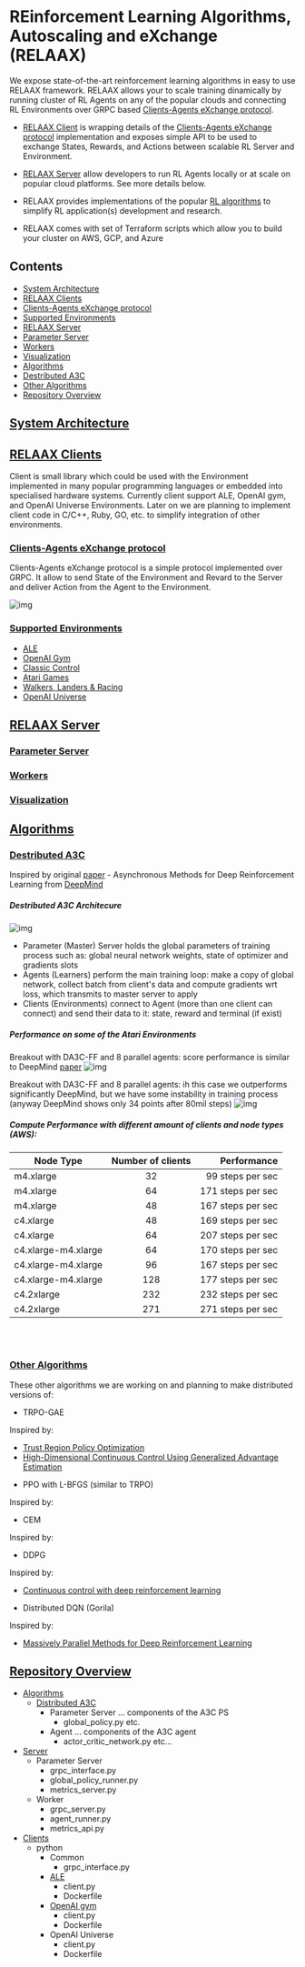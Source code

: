 # REinforcement Learning Algorithms, Autoscaling and eXchange (RELAAX)

We expose state-of-the-art reinforcement learning algorithms in easy to use RELAAX framework. RELAAX allows your to scale training dinamically by running cluster of RL Agents on any of the popular clouds and connecting RL Environments over GRPC based [Clients-Agents eXchange protocol](#clients-agents-exchange-protocol).

* [RELAAX Client](#relaax-clients) is wrapping details of the [Clients-Agents eXchange protocol](#clients-agents-exchange-protocol) implementation and exposes simple API to be used to exchange States, Rewards, and Actions between scalable RL Server and Environment. 

* [RELAAX Server](#relaax-server) allow developers to run RL Agents locally or at scale on popular cloud platforms. See more details below.

* RELAAX provides implementations of the popular [RL algorithms](#algorithms) to simplify RL application(s) development and research. 

* RELAAX comes with set of Terraform scripts which allow you to build your cluster on AWS, GCP, and Azure

## Contents
- [System Architecture](#system-architecture)
- [RELAAX Clients](#relaax-clients)
 - [Clients-Agents eXchange protocol](#clients-agents-exchange-protocol)
 - [Supported Environments](#supported-environments)
- [RELAAX Server](#relaax-server)
 - [Parameter Server](#parameter-server)
 - [Workers](#workers)
 - [Visualization](#visualization)
- [Algorithms](#algorithms)
 - [Destributed A3C](#destributed-a3c)
 - [Other Algorithms](#other-algorithms)
- [Repository Overview](#repository-overview)

## [System Architecture](#contents)

## [RELAAX Clients](#contents)
Client is small library which could be used with the Environment implemented in many popular programming languages or embedded into specialised hardware systems. Currently client support ALE, OpenAI gym, and OpenAI Universe Environments. Later on we are planning to implement client code in C/C++, Ruby, GO, etc. to simplify integration of other environments.

###  [Clients-Agents eXchange protocol](#contents)

Clients-Agents eXchange protocol is a simple protocol implemented over GRPC. It allow to send State of the Environment and Revard to the Server and deliver Action from the Agent to the Environment. 

![img](resources/protocol-flow.png)

### [Supported Environments](#contents)

* [ALE](/clients/rl-client-ale)
* [OpenAI Gym](/clients/rl-client-gym)
 * [Classic Control](https://gym.openai.com/envs#classic_control)
 * [Atari Games](https://gym.openai.com/envs#atari)
 * [Walkers, Landers & Racing](https://gym.openai.com/envs##box2d)
* [OpenAI Universe](https://universe.openai.com/)

## [RELAAX Server](#contents)
### [Parameter Server](#contents)
### [Workers](#contents)
### [Visualization](#contents)

## [Algorithms](#contents)
 
### [Destributed A3C](#contents)
Inspired by original [paper](https://arxiv.org/abs/1602.01783) - Asynchronous Methods for Deep Reinforcement Learning from [DeepMind](https://deepmind.com/)

##### Destributed A3C Architecure
![img](resources/DA3C.png)

- Parameter (Master) Server holds the global parameters of training process
such as: global neural network weights, state of optimizer and gradients slots
- Agents (Learners) perform the main training loop: make a copy of global
network, collect batch from client's data and compute gradients wrt loss,
which transmits to master server to apply
- Clients (Environments) connect to Agent (more than one client can connect)
and send their data to it: state, reward and terminal (if exist)

##### Performance on some of the Atari Environments
Breakout with DA3C-FF and 8 parallel agents: score performance is similar to DeepMind [paper](https://arxiv.org/pdf/1602.01783v2.pdf#19)
![img](resources/Breakout-8th-80mil.png "Breakout")

Breakout with DA3C-FF and 8 parallel agents: ih this case we outperforms significantly DeepMind, but
we have some instability in training process (anyway DeepMind shows only 34 points after 80mil steps)
![img](resources/Boxing-8th-35mil.png "Boxing")

##### Compute Performance with different amount of clients and node types (AWS):

| Node Type  | Number of clients | Performance       |
| ---------- |:-----------------:| -----------------:|
| m4.xlarge  |          32       | 99 steps per sec  |
| m4.xlarge  |          64       | 171 steps per sec |    
| m4.xlarge  |          48       | 167 steps per sec |
| c4.xlarge  |          48       | 169 steps per sec |
| c4.xlarge  |          64       | 207 steps per sec |
| c4.xlarge-m4.xlarge | 64       | 170 steps per sec |
| c4.xlarge-m4.xlarge | 96       | 167 steps per sec |
| c4.xlarge-m4.xlarge | 128      | 177 steps per sec |
| c4.2xlarge |          232      | 232 steps per sec |
| c4.2xlarge |          271      | 271 steps per sec |
<br><br>

    
### [Other Algorithms](#contents)
These other algorithms we are working on and planning to make distributed versions of: 

* TRPO-GAE

Inspired by:
 - [Trust Region Policy Optimization](https://arxiv.org/abs/1502.05477)
 - [High-Dimensional Continuous Control Using Generalized Advantage Estimation](https://arxiv.org/abs/1506.02438)

* PPO with L-BFGS (similar to TRPO)

Inspired by:

* CEM

Inspired by:
* DDPG

Inspired by:
 - [Continuous control with deep reinforcement learning](https://arxiv.org/abs/1509.02971)
* Distributed DQN (Gorila)

Inspired by:
 - [Massively Parallel Methods for Deep Reinforcement Learning](https://arxiv.org/abs/1507.04296) 
 
## [Repository Overview](#contents)
  - [Algorithms]()
    - [Distributed A3C]()
      - Parameter Server
        ... components of the A3C PS
        - global_policy.py 
        etc.
      - Agent
        ... components of the A3C agent
        - actor_critic_network.py
        etc...
  - [Server]()
    - Parameter Server
      - grpc_interface.py
      - global_policy_runner.py
      - metrics_server.py
    - Worker
      - grpc_server.py
      - agent_runner.py
      - metrics_api.py
  - [Clients]()
    - python
      - Common 
        - grpc_interface.py
      - [ALE]()
        - client.py
        - Dockerfile
      - [OpenAI gym]()
        - client.py
        - Dockerfile
      - OpenAI Universe
        - client.py
        - Dockerfile
